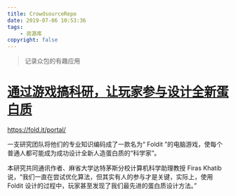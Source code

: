 ```yaml
---
title: CrowdsourceRepo
date: 2019-07-06 10:53:36
tags:
    - 资源库
copyright: false
---
```


> 记录众包的有趣应用

# [通过游戏搞科研，让玩家参与设计全新蛋白质](https://mp.weixin.qq.com/s/G_DQTSD1LC3Sznh0P4VZxA)

https://fold.it/portal/

一支研究团队将他们的专业知识编码成了一款名为“ Foldit ”的电脑游戏，使每个普通人都可能成为成功设计全新人造蛋白质的“科学家”。

本研究共同通讯作者、麻省大学达特茅斯分校计算机科学助理教授 Firas Khatib 说，“我们一直在尝试优化算法，但其实有人的参与才是关键，实际上，使用 Foldit 设计的过程中，玩家甚至发现了我们最先进的蛋白质设计方法。”
